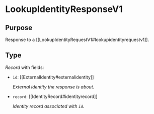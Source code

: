 # LookupIdentityResponseV1

## Purpose

<!-- ANCHOR: purpose -->
Response to a [[LookupIdentityRequestV1#lookupidentityrequestv1]].
<!-- ANCHOR_END: purpose -->

## Type

<!-- ANCHOR: type -->
<div class="type">

*Record* with fields:

- `id`: [[ExternalIdentity#externalidentity]]

  *External identity the response is about.*

- `record`: [[IdentityRecord#identityrecord]]

  *Identity record associated with `id`.*

</div>
<!-- ANCHOR_END: type -->
